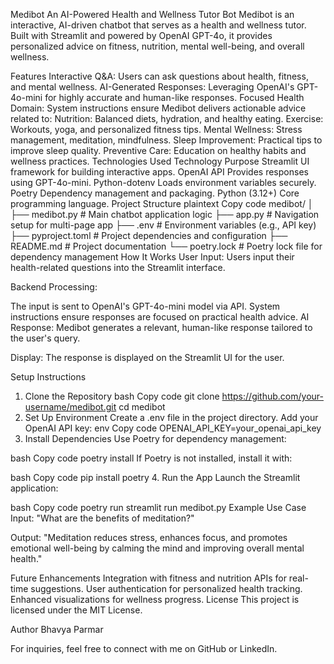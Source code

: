 Medibot
An AI-Powered Health and Wellness Tutor Bot
Medibot is an interactive, AI-driven chatbot that serves as a health and wellness tutor. Built with Streamlit and powered by OpenAI GPT-4o, it provides personalized advice on fitness, nutrition, mental well-being, and overall wellness.

Features
Interactive Q&A: Users can ask questions about health, fitness, and mental wellness.
AI-Generated Responses: Leveraging OpenAI's GPT-4o-mini for highly accurate and human-like responses.
Focused Health Domain: System instructions ensure Medibot delivers actionable advice related to:
Nutrition: Balanced diets, hydration, and healthy eating.
Exercise: Workouts, yoga, and personalized fitness tips.
Mental Wellness: Stress management, meditation, mindfulness.
Sleep Improvement: Practical tips to improve sleep quality.
Preventive Care: Education on healthy habits and wellness practices.
Technologies Used
Technology	Purpose
Streamlit	UI framework for building interactive apps.
OpenAI API	Provides responses using GPT-4o-mini.
Python-dotenv	Loads environment variables securely.
Poetry	Dependency management and packaging.
Python (3.12+)	Core programming language.
Project Structure
plaintext
Copy code
medibot/
│
├── medibot.py           # Main chatbot application logic
├── app.py               # Navigation setup for multi-page app
├── .env                 # Environment variables (e.g., API key)
├── pyproject.toml       # Project dependencies and configuration
├── README.md            # Project documentation
└── poetry.lock          # Poetry lock file for dependency management
How It Works
User Input:
Users input their health-related questions into the Streamlit interface.

Backend Processing:

The input is sent to OpenAI's GPT-4o-mini model via API.
System instructions ensure responses are focused on practical health advice.
AI Response:
Medibot generates a relevant, human-like response tailored to the user's query.

Display:
The response is displayed on the Streamlit UI for the user.

Setup Instructions
1. Clone the Repository
bash
Copy code
git clone https://github.com/your-username/medibot.git
cd medibot
2. Set Up Environment
Create a .env file in the project directory.
Add your OpenAI API key:
env
Copy code
OPENAI_API_KEY=your_openai_api_key
3. Install Dependencies
Use Poetry for dependency management:

bash
Copy code
poetry install
If Poetry is not installed, install it with:

bash
Copy code
pip install poetry
4. Run the App
Launch the Streamlit application:

bash
Copy code
poetry run streamlit run medibot.py
Example Use Case
Input:
"What are the benefits of meditation?"

Output:
"Meditation reduces stress, enhances focus, and promotes emotional well-being by calming the mind and improving overall mental health."

Future Enhancements
Integration with fitness and nutrition APIs for real-time suggestions.
User authentication for personalized health tracking.
Enhanced visualizations for wellness progress.
License
This project is licensed under the MIT License.

Author
Bhavya Parmar

For inquiries, feel free to connect with me on GitHub or LinkedIn.

